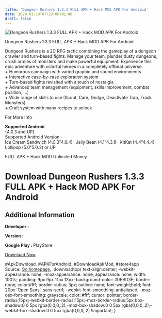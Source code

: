 ```yaml
---
title: 'Dungeon Rushers 1.3.3 FULL APK + Hack MOD APK For Android'
date: 2020-01-30T07:28:00+01:00
draft: false
---
```


![Dungeon Rushers 1.3.3 FULL APK + Hack MOD APK For Android](https://i2.wp.com/apkhome.net/wp-content/uploads/2017/05/Dungeon-Rushers-1.3.3.png "Dungeon Rushers 1.3.3 FULL APK + Hack MOD APK For Android")

  

Dungeon Rushers 1.3.3 FULL APK + Hack MOD APK For Android

Dungeon Rushers is a 2D RPG tactic combining the gameplay of a dungeon crawler and turn-based fights. Manage your team, plunder dusty dungeons, crush armies of monsters and make powerful equipment. Experience this epic adventure with colorful heroes in a completely offbeat universe.  
\+ Humorous campaign with varied graphic and sound environments  
\+ Interactive case-by-case exploration system  
\+ Turn-based fights revisited with a touch of nostalgia  
\+ Advanced team management (equipment, skills improvement, combat position, ...)  
\+ Wide range of skills to use (Scout, Care, Dodge, Deactivate Trap, Track Monsters)  
\+ Craft system with many recipes to unlock

For More Info

**Supported Android**  
{4.0.3 and UP}  
Supported Android Version:-  
Ice Cream Sandwich (4.0.3"4.0.4)- Jelly Bean (4.1"4.3.1)- KitKat (4.4"4.4.4)- Lollipop (5.0"5.0.2) or UP

FULL APK + Hack MOD Unlimited Money

Download Dungeon Rushers 1.3.3 FULL APK + Hack MOD APK For Android
==================================================================

Additional Information
----------------------

**Developer :**

**Version :**

**Google Play :** PlayStore

  

[Download Now](https://store4app.co/post/dungeon-rushers-1-3-3-full-apk-hack-mod-apk-for-android_1573671208)

  
#ApkDownload, #APKForAndroid, #DownloadApkMod, #store4app  
Source: [Go homepage.](https://store4app.co/post/dungeon-rushers-1-3-3-full-apk-hack-mod-apk-for-android_1573671208) .downloadtop{ text-align:center; -webkit-appearance: none; -moz-appearance: none; appearance: none; width: 100%; padding: 9px 9px 11px 13px; background-color: #0EBD3F; border: none; color:#fff; border-radius: 3px; outline: none; font-weight;bold; font: 20px 'Open Sans', sans-serif; -webkit-font-smoothing: antialiased; -moz-osx-font-smoothing: grayscale; color: #fff; cursor: pointer; border-radius:15px;-webkit-border-radius:15px;-moz-border-radius:5px;box-shadow:0 0 5px rgba(0,0,0,.2);-moz-box-shadow:0 0 5px rgba(0,0,0,.2);-webkit-box-shadow:0 0 5px rgba(0,0,0,.2) !important; }